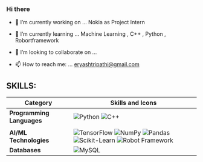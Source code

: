 ### Hi there 

<!--
**Er-Yash/Er-Yash** is a ✨ _special_ ✨ repository because its `README.md` (this file) appears on your GitHub profile.
Here are some ideas to get you started:

- 🤔 I’m looking for help with ...

- 💬 Ask me about ...  AI/ML

- 😄 Pronouns: ...
- ⚡ Fun fact: ...

| **Data Visualization**    | ![Matplotlib](https://img.shields.io/badge/-Matplotlib-013243?logo=matplotlib&logoColor=white)                                                                                                                                                                                                |
| **Backend as a Service** | ![Firebase](https://img.shields.io/badge/-Firebase-FFCA28?logo=firebase&logoColor=white) ![Heroku](https://img.shields.io/badge/-Heroku-430098?logo=heroku&logoColor=white) ![Vercel](https://img.shields.io/badge/-Vercel-black?logo=vercel&logoColor=white) ![Google Cloud](https:



| **Frontend Development** | ![React](https://img.shields.io/badge/-React-61DAFB?logo=react&logoColor=white) ![HTML5](https://img.shields.io/badge/-HTML5-E34F26?logo=html5&logoColor=white) ![CSS3](https://img.shields.io/badge/-CSS3-1572B6?logo=css3&logoColor=white) ![TailwindCSS](https://img.shields.io/badge/-TailwindCSS-06B6D4?logo=tailwindcss&logoColor=white) ![Next.js](https://img.shields.io/badge/-Next.js-black?logo=next.js&logoColor=white) |
| **Backend Development**  | ![Node.js](https://img.shields.io/badge/-Node.js-339933?logo=node.js&logoColor=white) ![Express.js](https://img.shields.io/badge/-Express.js-gray?logo=express&logoColor=white)                                                                                                                 |
| **AI/ML Technologies**   | ![PyTorch](https://img.shields.io/badge/-PyTorch-EE4C2C?logo=pytorch&logoColor=white) ![TensorFlow](https://img.shields.io/badge/-TensorFlow-FF6F00?logo=tensorflow&logoColor=white) ![NumPy](https://img.shields.io/badge/-NumPy-013243?logo=numpy&logoColor=white) ![Pandas](https://img.shields.io/badge/-Pandas-150458?logo=pandas&logoColor=white) ![Scikit-Learn](https://img.shields.io/badge/-Scikit--Learn-F7931E?logo=scikit-learn&logoColor=white) ![Keras](https://img.shields.io/badge/-Keras-D00000?logo=keras&logoColor=white) |
| **Databases**            | ![MongoDB](https://img.shields.io/badge/-MongoDB-47A248?logo=mongodb&logoColor=white) ![MySQL](https://img.shields.io/badge/-MySQL-4479A1?logo=mysql&logoColor=white)                                                                                                                          |

![Java](https://img.shields.io/badge/-Java-orange?logo=java&logoColor=white) ![PHP](https://img.shields.io/badge/-PHP-777BB4?logo=php&logoColor=white) ![JavaScript](https://img.shields.io/badge/-JavaScript-gray?logo=javascript&logoColor=white) |


| **Data Visualization**    | ![Matplotlib](https://img.shields.io/badge/-Matplotlib-013243?logo=matplotlib&logoColor=white)                                                                                                                                                                                                |
| **Backend as a Service** | ![Firebase](https://img.shields.io/badge/-Firebase-FFCA28?logo=firebase&logoColor=white) ![Heroku](https://img.shields.io/badge/-Heroku-430098?logo=heroku&logoColor=white) ![Vercel](https://img.shields.io/badge/-Vercel-black?logo=vercel&logoColor=white) ![Google Cloud](https://img.shields.io/badge/-Google%20Cloud-4285F4?logo=googlecloud&logoColor=white) |



 ![PyTorch](https://img.shields.io/badge/-PyTorch-EE4C2C?logo=pytorch&logoColor=white) 

  ![Keras](https://img.shields.io/badge/-Keras-D00000?logo=keras&logoColor=white)
-->



- 🔭 I’m currently working on ... Nokia as Project Intern
- 🌱 I’m currently learning ... Machine Learning , C++ , Python , Robortframework
- 👯 I’m looking to collaborate on ...


- 📫 How to reach me: ... eryashtripathi@gmail.com

## SKILLS:

| Category               | Skills and Icons                                                                                                                                                                                                                                                                                 |
|------------------------|---------------------------------------------------------------------------------------------------------------------------------------------------------------------------------------------------------------------------------------------------------------------------------------------------|
| **Programming Languages** | ![Python](https://img.shields.io/badge/-Python-blue?logo=python&logoColor=white) ![C++](https://img.shields.io/badge/-C++-00599C?logo=c%2B%2B&logoColor=white)  
                                                                                                                 |
| **AI/ML Technologies**   | ![TensorFlow](https://img.shields.io/badge/-TensorFlow-FF6F00?logo=tensorflow&logoColor=white) ![NumPy](https://img.shields.io/badge/-NumPy-013243?logo=numpy&logoColor=white) ![Pandas](https://img.shields.io/badge/-Pandas-150458?logo=pandas&logoColor=white) ![Scikit-Learn](https://img.shields.io/badge/-Scikit--Learn-F7931E?logo=scikit-learn&logoColor=white) ![Robot Framework](https://img.shields.io/badge/-Robot%20Framework-000000?logo=robot-framework&logoColor=white) |
| **Databases**            | ![MySQL](https://img.shields.io/badge/-MySQL-4479A1?logo=mysql&logoColor=white)                                                                                                                          |



